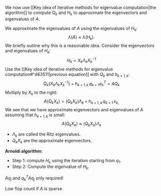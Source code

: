 We now use [[Key idea of iterative methods for eigenvalue computation|the algorithm]] to compute $Q_k$ and $H_k$ to approximate the eigenvectors and eigenvalues of $A$.

We approximate the eigenvalues of $A$ using the eigenvalues of $H_k$:
$$
\lambda(A) \approx \lambda(H_k).
$$
We briefly outline why this is a reasonable idea. Consider the eigenvectors and eigenvalues of $H_k$:
$$
H_k = X_k \Lambda_k X_k^{-1}
$$
Use the [[Key idea of iterative methods for eigenvalue computation#^d63511|previous equation]] with $Q_k$ and $h_{k+1,k}$:
$$
Q_k (X_k \Lambda_k X_k^{-1}) + h_{k+1,k} \, q_{k+1} e_k^T = A Q_k
$$
Multiply by $X_k$ to the right:
$$
A (Q_k X_k) = (Q_k X_k) \Lambda_k + h_{k+1,k} \, q_{k+1} \, x_{k,}
$$
We see that we have approximate eigenvectors and eigenvalues of $A$ assuming that $h_{k+1,k}$ is small:
$$
A (Q_k X_k) \approx (Q_k X_k) \Lambda_k
$$

- $\Lambda_k$ are called the Ritz eigenvalues. 
- $Q_k X_k$ are the approximate eigenvectors.

**Arnoldi algorithm:**

- Step 1: compute $H_k$ using the iteration starting from $q_1$.
- Step 2: Compute the eigenvalue of $H_k$.

$A q_j$ and $q_k^T A q_j$ only required!

Low flop count if $A$ is sparse.